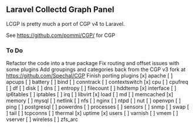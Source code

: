 ## Laravel Collectd Graph Panel

LCGP is pretty much a port of CGP v4 to Laravel.

See https://github.com/pommi/CGP/ for CGP

### To Do

Refactor the code into a true package
Fix routing and offset issues with some plugins
Add groupings and categories back from the CGP v3 fork at https://github.com/Spechal/CGP
Finish porting plugins
[x] apache
[ ] apcups
[ ] battery
[ ] bind
[ ] conntrack
[ ] contextswitch
[x] cpu
[ ] cpufreq
[ ] df
[ ] disk
[ ] dns
[ ] entropy
[ ] filecount
[ ] hddtemp
[x] interface
[ ] ip6tables
[ ] iptables
[ ] irq
[ ] libvirt
[x] load
[ ] md
[ ] memcached
[x] memory
[ ] mysql
[ ] netlink
[ ] nfs
[ ] nginx
[ ] ntpd
[ ] nut
[ ] openvpn
[ ] ping
[ ] postgresql
[ ] powerdns
[ ] processes
[ ] sensors
[ ] snmp
[ ] swap
[ ] tail
[ ] tcpconns
[ ] thermal
[x] uptime
[x] users
[ ] varnish
[ ] vmem
[ ] vserver
[ ] wireless
[ ] zfs_arc